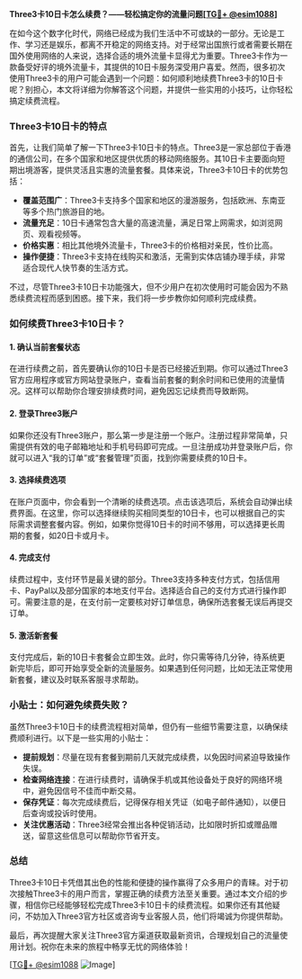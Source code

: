 **Three3卡10日卡怎么续费？——轻松搞定你的流量问题[[TG💪+ @esim1088](https://t.me/s/esim1088)]**

在如今这个数字化时代，网络已经成为我们生活中不可或缺的一部分。无论是工作、学习还是娱乐，都离不开稳定的网络支持。对于经常出国旅行或者需要长期在国外使用网络的人来说，选择合适的境外流量卡显得尤为重要。Three3卡作为一款备受好评的境外流量卡，其提供的10日卡服务深受用户喜爱。然而，很多初次使用Three3卡的用户可能会遇到一个问题：如何顺利地续费Three3卡的10日卡呢？别担心，本文将详细为你解答这个问题，并提供一些实用的小技巧，让你轻松搞定续费流程。

### Three3卡10日卡的特点

首先，让我们简单了解一下Three3卡10日卡的特点。Three3是一家总部位于香港的通信公司，在多个国家和地区提供优质的移动网络服务。其10日卡主要面向短期出境游客，提供灵活且实惠的流量套餐。具体来说，Three3卡10日卡的优势包括：

- **覆盖范围广**：Three3卡支持多个国家和地区的漫游服务，包括欧洲、东南亚等多个热门旅游目的地。
- **流量充足**：10日卡通常包含大量的高速流量，满足日常上网需求，如浏览网页、观看视频等。
- **价格实惠**：相比其他境外流量卡，Three3卡的价格相对亲民，性价比高。
- **操作便捷**：Three3卡支持在线购买和激活，无需到实体店铺办理手续，非常适合现代人快节奏的生活方式。

不过，尽管Three3卡10日卡功能强大，但不少用户在初次使用时可能会因为不熟悉续费流程而感到困惑。接下来，我们将一步步教你如何顺利完成续费。

### 如何续费Three3卡10日卡？

#### 1. 确认当前套餐状态

在进行续费之前，首先要确认你的10日卡是否已经接近到期。你可以通过Three3官方应用程序或官方网站登录账户，查看当前套餐的剩余时间和已使用的流量情况。这样可以帮助你合理安排续费时间，避免因忘记续费而导致断网。

#### 2. 登录Three3账户

如果你还没有Three3账户，那么第一步是注册一个账户。注册过程非常简单，只需提供有效的电子邮箱地址和手机号码即可完成。一旦注册成功并登录账户后，你就可以进入“我的订单”或“套餐管理”页面，找到你需要续费的10日卡。

#### 3. 选择续费选项

在账户页面中，你会看到一个清晰的续费选项。点击该选项后，系统会自动弹出续费界面。在这里，你可以选择继续购买相同类型的10日卡，也可以根据自己的实际需求调整套餐内容。例如，如果你觉得10日卡的时间不够用，可以选择更长周期的套餐，如20日卡或月卡。

#### 4. 完成支付

续费过程中，支付环节是最关键的部分。Three3支持多种支付方式，包括信用卡、PayPal以及部分国家的本地支付平台。选择适合自己的支付方式进行操作即可。需要注意的是，在支付前一定要核对好订单信息，确保所选套餐无误后再提交订单。

#### 5. 激活新套餐

支付完成后，新的10日卡套餐会立即生效。此时，你只需等待几分钟，待系统更新完毕后，即可开始享受全新的流量服务。如果遇到任何问题，比如无法正常使用新套餐，建议及时联系客服寻求帮助。

### 小贴士：如何避免续费失败？

虽然Three3卡10日卡的续费流程相对简单，但仍有一些细节需要注意，以确保续费顺利进行。以下是一些实用的小贴士：

- **提前规划**：尽量在现有套餐到期前几天就完成续费，以免因时间紧迫导致操作失误。
- **检查网络连接**：在进行续费时，请确保手机或其他设备处于良好的网络环境中，避免因信号不佳而中断交易。
- **保存凭证**：每次完成续费后，记得保存相关凭证（如电子邮件通知），以便日后查询或投诉时使用。
- **关注优惠活动**：Three3经常会推出各种促销活动，比如限时折扣或赠品赠送，留意这些信息可以帮助你节省开支。

### 总结

Three3卡10日卡凭借其出色的性能和便捷的操作赢得了众多用户的青睐。对于初次接触Three3卡的用户而言，掌握正确的续费方法至关重要。通过本文介绍的步骤，相信你已经能够轻松完成Three3卡10日卡的续费流程。如果你还有其他疑问，不妨加入Three3官方社区或咨询专业客服人员，他们将竭诚为你提供帮助。

最后，再次提醒大家关注Three3官方渠道获取最新资讯，合理规划自己的流量使用计划。祝你在未来的旅程中畅享无忧的网络体验！

[[TG💪+ @esim1088](https://t.me/s/esim1088) ![Image](https://i.postimg.cc/4NQfJmqS/Snipaste-2025-05-13-00-14-12.png)]